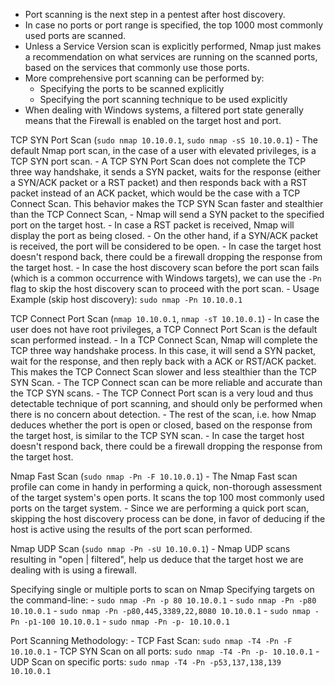 - Port scanning is the next step in a pentest after host discovery.
- In case no ports or port range is specified, the top 1000 most commonly used ports are scanned.
- Unless a Service Version scan is explicitly performed, Nmap just makes a recommendation on what services are running on the scanned ports, based on the services that commonly use those ports.
- More comprehensive port scanning can be performed by:
	- Specifying the ports to be scanned explicitly
	- Specifying the port scanning technique to be used explicitly
- When dealing with Windows systems, a filtered port state generally means that the Firewall is enabled on the target host and port.

TCP SYN Port Scan (`sudo nmap 10.10.0.1`, `sudo nmap -sS 10.10.0.1`)
	- The default Nmap port scan, in the case of a user with elevated privileges, is a TCP SYN port scan.
	- A TCP SYN Port Scan does not complete the TCP three way handshake, it sends a SYN packet, waits for the response (either a SYN/ACK packet or a RST packet) and then responds back with a RST packet instead of an ACK packet, which would be the case with a TCP Connect Scan. This behavior makes the TCP SYN Scan faster and stealthier than the TCP Connect Scan,
	- Nmap will send a SYN packet to the specified port on the target host.
	- In case a RST packet is received, Nmap will display the port as being closed.
	- On the other hand, if a SYN/ACK packet is received, the port will be considered to be open.
	- In case the target host doesn't respond back, there could be a firewall dropping the response from the target host.
	- In case the host discovery scan before the port scan fails (which is a common occurrence with Windows targets), we can use the `-Pn` flag to skip the host discovery scan to proceed with the port scan.
	- Usage Example (skip host discovery): `sudo nmap -Pn 10.10.0.1`

TCP Connect Port Scan (`nmap 10.10.0.1`, `nmap -sT 10.10.0.1`)
	- In case the user does not have root privileges, a TCP Connect Port Scan is the default scan performed instead.
	- In a TCP Connect Scan, Nmap will complete the TCP three way handshake process. In this case, it will send a SYN packet, wait for the response, and then reply back with a ACK or RST/ACK packet. This makes the TCP Connect Scan slower and less stealthier than the TCP SYN Scan.
	- The TCP Connect scan can be more reliable and accurate than the TCP SYN scans.
	- The TCP Connect Port scan is a very loud and thus detectable technique of port scanning, and should only be performed when there is no concern about detection.
	- The rest of the scan, i.e. how Nmap deduces whether the port is open or closed, based on the response from the target host, is similar to the TCP SYN scan.
	- In case the target host doesn't respond back, there could be a firewall dropping the response from the target host.

Nmap Fast Scan (`sudo nmap -Pn -F 10.10.0.1`)
	- The Nmap Fast scan profile can come in handy in performing a quick, non-thorough assessment of the target system's open ports. It scans the top 100 most commonly used ports on the target system.
	- Since we are performing a quick port scan, skipping the host discovery process can be done, in favor of deducing if the host is active using the results of the port scan performed.

Nmap UDP Scan (`sudo nmap -Pn -sU 10.10.0.1`)
	- Nmap UDP scans resulting in "open | filtered", help us deduce that the target host we are dealing with is using a firewall.

Specifying single or multiple ports to scan on Nmap
	Specifying targets on the command-line:
		- `sudo nmap -Pn -p 80 10.10.0.1`
		- `sudo nmap -Pn -p80 10.10.0.1`
		- `sudo nmap -Pn -p80,445,3389,22,8080 10.10.0.1`
		- `sudo nmap -Pn -p1-100 10.10.0.1`
		- `sudo nmap -Pn -p- 10.10.0.1`

Port Scanning Methodology:
	- TCP Fast Scan: `sudo nmap -T4 -Pn -F 10.10.0.1`
	- TCP SYN Scan on all ports: `sudo nmap -T4 -Pn -p- 10.10.0.1`
	- UDP Scan on specific ports: `sudo nmap -T4 -Pn -p53,137,138,139 10.10.0.1`